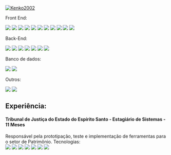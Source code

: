 
  
[![Kenko2002](https://github-readme-stats.vercel.app/api/top-langs/?username=Kenko2002&hide=html&layout=compact&theme=dark)](https://github.com/Kenko2002/github-readme-stats)

<div class="inline-block">
  <p>Front End:</p>
  <img src="https://img.shields.io/badge/HTML5-E34F26?style=for-the-badge&logo=html5&logoColor=white" />
  <img src="https://img.shields.io/badge/CSS3-1572B6?style=for-the-badge&logo=css3&logoColor=white" />
  <img src="https://img.shields.io/badge/JavaScript-323330?style=for-the-badge&logo=javascript&logoColor=F7DF1E" />
  <img src="https://img.shields.io/badge/Bootstrap-563D7C?style=for-the-badge&logo=bootstrap&logoColor=white" />
  <img src="https://img.shields.io/badge/TypeScript-007ACC?style=for-the-badge&logo=typescript&logoColor=white" />
  <img src="(https://img.shields.io/badge/JavaScript-323330?style=for-the-badge&logo=javascript&logoColor=F7DF1E)" />
  <img src="https://img.shields.io/badge/jQuery-0769AD?style=for-the-badge&logo=jquery&logoColor=white" />
  <img src="https://img.shields.io/badge/Lua-2C2D72?style=for-the-badge&logo=lua&logoColor=white" />
  <img src="https://img.shields.io/badge/Vue.js-35495E?style=for-the-badge&logo=vue.js&logoColor=4FC08D" />
  <img src="https://img.shields.io/badge/Angular-DD0031?style=for-the-badge&logo=angular&logoColor=white" />
  <img src="https://img.shields.io/badge/Blazor-512BD4?style=for-the-badge&logo=blazor&logoColor=white" />
</div>

<div class="inline-block">
  <p>Back-End:</p>
  <img src="https://img.shields.io/badge/PHP-777BB4?style=for-the-badge&logo=php&logoColor=white" />
  <img src="https://img.shields.io/badge/Java-ED8B00?style=for-the-badge&logo=java&logoColor=white" />
  <img src="https://img.shields.io/badge/Spring-6DB33F?style=for-the-badge&logo=spring&logoColor=white" />
  <img src="(https://img.shields.io/badge/Python-3776AB?style=for-the-badge&logo=python&logoColor=white)" />
  <img src="https://img.shields.io/badge/C-00599C?style=for-the-badge&logo=c&logoColor=white" />
  <img src="https://img.shields.io/badge/C%23-239120?style=for-the-badge&logo=c-sharp&logoColor=white" />
  <img src="https://img.shields.io/badge/.NET-512BD4?style=for-the-badge&logo=.net&logoColor=white" />
</div>
  
<div class="inline-block">
  <p>Banco de dados:</p>
  <img src="https://img.shields.io/badge/PostgreSQL-316192?style=for-the-badge&logo=postgresql&logoColor=white" />
  <img src="https://img.shields.io/badge/MySQL-00000F?style=for-the-badge&logo=mysql&logoColor=white" />
</div>

<div class="inline-block"> 
<p>Outros:</p>
  <img src="https://img.shields.io/badge/PowerBI-F2C811?style=for-the-badge&logo=powerbi&logoColor=white" />
  <img src="https://img.shields.io/badge/ChatGPT-29B6F6?style=for-the-badge&logo=openai&logoColor=white" />
</div>

<p>
  <h2>Experiência:</h2>
  <h4> Tribunal de Justiça do Estado do Espírito Santo - Estagiário de Sistemas - 11 Meses </h4>
  Responsável pela prototipação, teste e implementação de ferramentas para o setor de Patrimônio.
  Tecnologias: 
    <div class="inline-block">
    <img src="https://img.shields.io/badge/PHP-777BB4?style=for-the-badge&logo=php&logoColor=white" />
    <img src="https://img.shields.io/badge/JavaScript-323330?style=for-the-badge&logo=javascript&logoColor=F7DF1E" />
    <img src="https://img.shields.io/badge/HTML5-E34F26?style=for-the-badge&logo=html5&logoColor=white" />
    <img src="https://img.shields.io/badge/CSS3-1572B6?style=for-the-badge&logo=css3&logoColor=white" />
    <img src="https://img.shields.io/badge/Bootstrap-563D7C?style=for-the-badge&logo=bootstrap&logoColor=white" />
    <img src="https://img.shields.io/badge/jQuery-0769AD?style=for-the-badge&logo=jquery&logoColor=white" />
    <img src="https://img.shields.io/badge/MySQL-00000F?style=for-the-badge&logo=mysql&logoColor=white" />
    </div>
</p>
<!--
**Kenko2002/Kenko2002** is a ✨ _special_ ✨ repository because its `README.md` (this file) appears on your GitHub profile.

Here are some ideas to get you started:

- 🔭 I’m currently working on ...
- 🌱 I’m currently learning ...
- 👯 I’m looking to collaborate on ...
- 🤔 I’m looking for help with ...
- 💬 Ask me about ...
- 📫 How to reach me: ...
- 😄 Pronouns: ...
- ⚡ Fun fact: ...
-->
